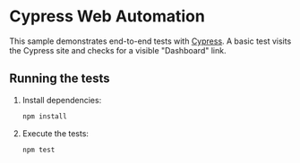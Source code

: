 # Cypress Web Automation

This sample demonstrates end-to-end tests with [Cypress](https://www.cypress.io/). A basic test visits the Cypress site and checks for a visible "Dashboard" link.

## Running the tests
1. Install dependencies:
   ```bash
   npm install
   ```
2. Execute the tests:
   ```bash
   npm test
   ```
